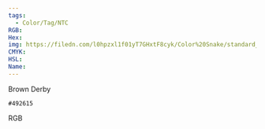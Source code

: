 ```yaml
---
tags:
  - Color/Tag/NTC
RGB:
Hex:
img: https://filedn.com/l0hpzxl1f01yT7GHxtF8cyk/Color%20Snake/standard_csv_to_svg/%23/492615.svg
CMYK:
HSL:
Name:
---
```

Brown Derby
```palette
#492615
```
RGB
